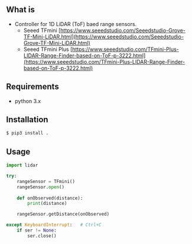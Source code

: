 ## What is
* Controller for 1D LiDAR (ToF) baed range sensors.
  * Seeed TFmini [https://www.seeedstudio.com/Seeedstudio-Grove-TF-Mini-LiDAR.html](https://www.seeedstudio.com/Seeedstudio-Grove-TF-Mini-LiDAR.html)
  * Seeed TFmini Plus [https://www.seeedstudio.com/TFmini-Plus-LIDAR-Range-Finder-based-on-ToF-p-3222.html](https://www.seeedstudio.com/TFmini-Plus-LIDAR-Range-Finder-based-on-ToF-p-3222.html)

## Requirements
* python 3.x

## Installation
```bash
$ pip3 install .
```

## Usage
```python
import lidar

try:
    rangeSensor = TFmini()
    rangeSensor.open()
    
    def onObserved(distance):
        print(distance)

    rangeSensor.getDistance(onObserved)

except KeyboardInterrupt:   # Ctrl+C
    if ser != None:
        ser.close()
```
